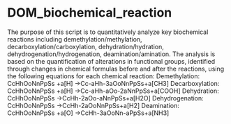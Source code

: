# DOM_biochemical_reaction

The purpose of this script is to quantitatively analyze key biochemical reactions including demethylation/methylation, decarboxylation/carboxylation, dehydration/hydration, dehydrogenation/hydrogenation, deamination/amination. The analysis is based on the quantification of alterations in functional groups, identified through changes in chemical formulas before and after the reactions, using the following equations for each chemical reaction:
Demethylation: CcHhOoNnPpSs +a[H] →Cc-aHh-3aOoNnPpSs+a[CH3]
Decarboxylation: CcHhOoNnPpSs +a[H] →Cc-aHh-aOo-2aNnPpSs+a[COOH]
Dehydration: CcHhOoNnPpSs →CcHh-2aOo-aNnPpSs+a[H2O]
Dehydrogenation: CcHhOoNnPpSs →CcHh-2aOoNnPpSs+a[H2]
Deamination: CcHhOoNnPpSs +a[O] →CcHh-3aOoNn-aPpSs+a[NH3]
